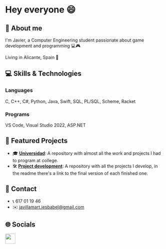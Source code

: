# Hey everyone 😄

## 👤 About me
I'm Javier, a Computer Engineering student passionate about game development and programming 💻🎮

Living in Alicante, Spain 📍

## 💻 Skills & Technologies
### Languages
C, C++, C#, Python, Java, Swift, SQL, PL/SQL, Scheme, Racket

### Programs
VS Code, Visual Studio 2022, ASP.NET

## 🚀 Featured Projects
- 🎓 **[Universidad](https://github.com/javiiervm/Universidad)**: A repository with almost all the work and projects I had to program at college.
- 🛠️ **[Project development](https://github.com/javiiervm/Project-development)**: A repository with all the projects I develop, in the readme there's a link to the final version of each finished one. 

## 📧 Contact
- 📞 617 01 19 46
- ✉️ javillamart.iesbabel@gmail.com

## 🌐 Socials

<p align="left">
  <a href="www.linkedin.com/in/javier-villanueva-martinez-293575327" target="_blank" rel="noreferrer">
    <picture>
      <source media="(prefers-color-scheme: dark)" srcset="https://raw.githubusercontent.com/danielcranney/readme-generator/main/public/icons/socials/linkedin-dark.svg" />
      <source media="(prefers-color-scheme: light)" srcset="https://raw.githubusercontent.com/danielcranney/readme-generator/main/public/icons/socials/linkedin.svg" />
      <img src="https://raw.githubusercontent.com/danielcranney/readme-generator/main/public/icons/socials/linkedin.svg" width="32" height="32" />
    </picture>
  </a>
</p>
